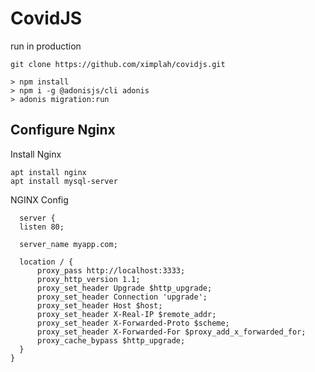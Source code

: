 <h1> CovidJS </h1>


run in production

```
git clone https://github.com/ximplah/covidjs.git

> npm install
> npm i -g @adonisjs/cli adonis
> adonis migration:run

```
<h2> Configure  Nginx </h2>

Install Nginx

```
apt install nginx
apt install mysql-server

```

NGINX Config


```
  server {
  listen 80;

  server_name myapp.com;

  location / {
      proxy_pass http://localhost:3333;
      proxy_http_version 1.1;
      proxy_set_header Upgrade $http_upgrade;
      proxy_set_header Connection 'upgrade';
      proxy_set_header Host $host;
      proxy_set_header X-Real-IP $remote_addr;
      proxy_set_header X-Forwarded-Proto $scheme;
      proxy_set_header X-Forwarded-For $proxy_add_x_forwarded_for;
      proxy_cache_bypass $http_upgrade;
  }
}
```
